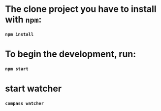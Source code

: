 
# The clone project you have to install with `npm`:

### `npm install`


# To begin the development, run:

### `npm start`


# start watcher

### `compass watcher`
